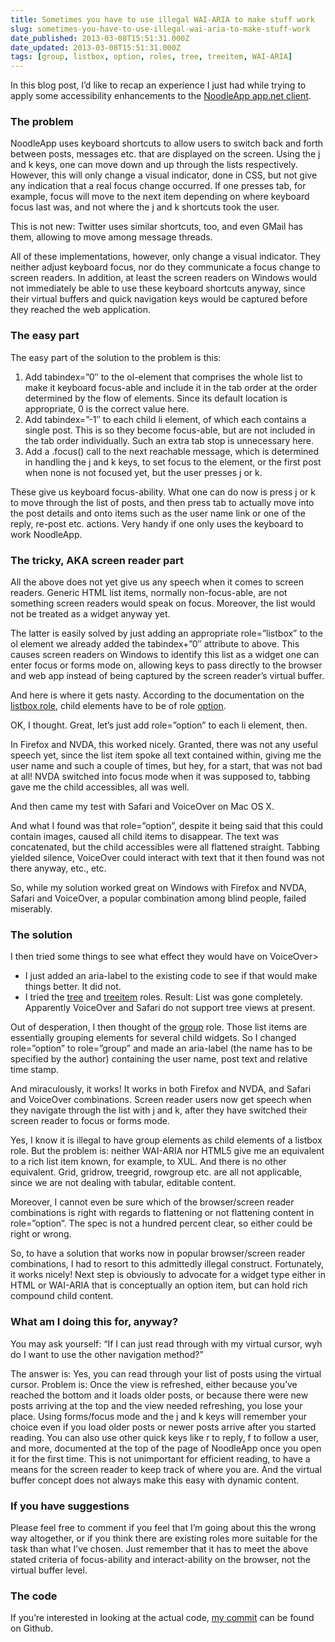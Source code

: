 ```yaml
---
title: Sometimes you have to use illegal WAI-ARIA to make stuff work
slug: sometimes-you-have-to-use-illegal-wai-aria-to-make-stuff-work
date_published: 2013-03-08T15:51:31.000Z
date_updated: 2013-03-08T15:51:31.000Z
tags: [group, listbox, option, roles, tree, treeitem, WAI-ARIA]
---
```


In this blog post, I&#8217;d like to recap an experience I just had while trying to apply some accessibility enhancements to the [NoodleApp app.net client](http://app.noodletalk.org/).

### The problem

NoodleApp uses keyboard shortcuts to allow users to switch back and forth between posts, messages etc. that are displayed on the screen. Using the j and k keys, one can move down and up through the lists respectively. However, this will only change a visual indicator, done in CSS, but not give any indication that a real focus change occurred. If one presses tab, for example, focus will move to the next item depending on where keyboard focus last was, and not where the j and k shortcuts took the user.

This is not new: Twitter uses similar shortcuts, too, and even GMail has them, allowing to move among message threads.

All of these implementations, however, only change a visual indicator. They neither adjust keyboard focus, nor do they communicate a focus change to screen readers. In addition, at least the screen readers on Windows would not immediately be able to use these keyboard shortcuts anyway, since their virtual buffers and quick navigation keys would be captured before they reached the web application.

### The easy part

The easy part of the solution to the problem is this:

1. Add tabindex=&#8221;0&#8243; to the ol-element that comprises the whole list to make it keyboard focus-able and include it in the tab order at the order determined by the flow of elements. Since its default location is appropriate, 0 is the correct value here.
2. Add tabindex=&#8221;-1&#8243; to each child li element, of which each contains a single post. This is so they become focus-able, but are not included in the tab order individually. Such an extra tab stop is unnecessary here.
3. Add a .focus() call to the next reachable message, which is determined in handling the j and k keys, to set focus to the element, or the first post when none is not focused yet, but the user presses j or k.

These give us keyboard focus-ability. What one can do now is press j or k to move through the list of posts, and then press tab to actually move into the post details and onto items such as the user name link or one of the reply, re-post etc. actions. Very handy if one only uses the keyboard to work NoodleApp.

### The tricky, AKA screen reader part

All the above does not yet give us any speech when it comes to screen readers. Generic HTML list items, normally non-focus-able, are not something screen readers would speak on focus. Moreover, the list would not be treated as a widget anyway yet.

The latter is easily solved by just adding an appropriate role=&#8221;listbox&#8221; to the ol element we already added the tabindex+&#8221;0&#8243; attribute to above. This causes screen readers on Windows to identify this list as a widget one can enter focus or forms mode on, allowing keys to pass directly to the browser and web app instead of being captured by the screen reader&#8217;s virtual buffer.

And here is where it gets nasty. According to the documentation on the [listbox role](http://www.w3.org/TR/wai-aria/roles#listbox), child elements have to be of role [option](http://www.w3.org/TR/wai-aria/roles#option).

OK, I thought. Great, let&#8217;s just add role=&#8221;option&#8221; to each li element, then.

In Firefox and NVDA, this worked nicely. Granted, there was not any useful speech yet, since the list item spoke all text contained within, giving me the user name and such a couple of times, but hey, for a start, that was not bad at all! NVDA switched into focus mode when it was supposed to, tabbing gave me the child accessibles, all was well.

And then came my test with Safari and VoiceOver on Mac OS X.

And what I found was that role=&#8221;option&#8221;, despite it being said that this could contain images, caused all child items to disappear. The text was concatenated, but the child accessibles were all flattened straight. Tabbing yielded silence, VoiceOver could interact with text that it then found was not there anyway, etc., etc.

So, while my solution worked great on Windows with Firefox and NVDA, Safari and VoiceOver, a popular combination among blind people, failed miserably.

### The solution

I then tried some things to see what effect they would have on VoiceOver>

- I just added an aria-label to the existing code to see if that would make things better. It did not.
- I tried the [tree](http://www.w3.org/TR/wai-aria/roles#tree) and [treeitem](http://www.w3.org/TR/wai-aria/roles#treeitem) roles. Result: List was gone completely. Apparently VoiceOver and Safari do not support tree views at present.

Out of desperation, I then thought of the [group](http://www.w3.org/TR/wai-aria/roles#group) role. Those list items are essentially grouping elements for several child widgets. So I changed role=&#8221;option&#8221; to role=&#8221;group&#8221; and made an aria-label (the name has to be specified by the author) containing the user name, post text and relative time stamp.

And miraculously, it works! It works in both Firefox and NVDA, and Safari and VoiceOver combinations. Screen reader users now get speech when they navigate through the list with j and k, after they have switched their screen reader to focus or forms mode.

Yes, I know it is illegal to have group elements as child elements of a listbox role. But the problem is: neither WAI-ARIA nor HTML5 give me an equivalent to a rich list item known, for example, to XUL. And there is no other equivalent. Grid, gridrow, treegrid, rowgroup etc. are all not applicable, since we are not dealing with tabular, editable content.

Moreover, I cannot even be sure which of the browser/screen reader combinations is right with regards to flattening or not flattening content in role=&#8221;option&#8221;. The spec is not a hundred percent clear, so either could be right or wrong.

So, to have a solution that works now in popular browser/screen reader combinations, I had to resort to this admittedly illegal construct. Fortunately, it works nicely! Next step is obviously to advocate for a widget type either in HTML or WAI-ARIA that is conceptually an option item, but can hold rich compound child content.

### What am I doing this for, anyway?

You may ask yourself: &#8220;If I can just read through with my virtual cursor, wyh do I want to use the other navigation method?&#8221; 

The answer is: Yes, you can read through your list of posts using the virtual cursor. Problem is: Once the view is refreshed, either because you&#8217;ve reached the bottom and it loads older posts, or because there were new posts arriving at the top and the view needed refreshing, you lose your place. Using forms/focus mode and the j and k keys will remember your choice even if you load older posts or newer posts arrive after you started reading. You can also use other quick keys like r to reply, f to follow a user, and more, documented at the top of the page of NoodleApp once you open it for the first time. This is not unimportant for efficient reading, to have a means for the screen reader to keep track of where you are. And the virtual buffer concept does not always make this easy with dynamic content.

### If you have suggestions

Please feel free to comment if you feel that I&#8217;m going about this the wrong way altogether, or if you think there are existing roles more suitable for the task than what I&#8217;ve chosen. Just remember that it has to meet the above stated criteria of focus-ability and interact-ability on the browser, not the virtual buffer level.

### The code

If you&#8217;re interested in looking at the actual code, [my commit](https://github.com/Marco-Zehe/noodleapp/commit/9f6b26f768973940187997f51062c209303d047b) can be found on Github.
